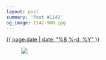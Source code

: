 ```yaml
---
layout: post
summary: 'Post #1142'
og_image: 1142-960.jpg
---
```


<div class="post">
 <time>
  <a href="/1142">
   {{ page.date | date: "%B %-d, %Y" }}
  </a>
 </time>
 <a href="/1142">
  <figure data-taken="4/23/2020">
   <img sizes="(min-width: 700px) 50vw, calc(100vw - 2rem)" src="{{ site.assets_url }}/1142-480.jpg" srcset="{{ site.assets_url }}/1142-240.jpg 240w, {{ site.assets_url }}/1142-480.jpg 480w, {{ site.assets_url }}/1142-720.jpg 720w, {{ site.assets_url }}/1142-960.jpg 960w"/>
  </figure>
 </a>
</div>
